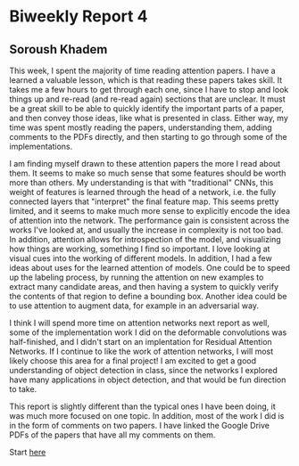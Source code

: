 # Biweekly Report 4
## Soroush Khadem

This week, I spent the majority of time reading attention papers. I have a learned a valuable lesson, which is that reading these papers takes skill. It takes me a few hours to get through each one, since I have to stop and look things up and re-read (and re-read again) sections that are unclear. It must be a great skill to be able to quickly identify the important parts of a paper, and then convey those ideas, like what is presented in class. Either way, my time was spent mostly reading the papers, understanding them, adding comments to the PDFs directly, and then starting to go through some of the implementations.

I am finding myself drawn to these attention papers the more I read about them. It seems to make so much sense that some features should be worth more than others. My understanding is that with "traditional" CNNs, this weight of features is learned through the head of a network, i.e. the fully connected layers that "interpret" the final feature map. This seems pretty limited, and it seems to make much more sense to explicitly encode the idea of attention into the network. The performance gain is consistent across the works I've looked at, and usually the increase in complexity is not too bad. In addition, attention allows for introspection of the model, and visualizing how things are working, something I find so important. I love looking at visual cues into the working of different models. In addition, I had a few ideas about uses for the learned attention of models. One could be to speed up the labeling process, by running the attention on new examples to extract many candidate areas, and then having a system to quickly verify the contents of that region to define a bounding box. Another idea could be to use attention to augment data, for example in an adversarial way.


I think I will spend more time on attention networks next report as well, some of the implementation work I did on the deformable convolutions was half-finished, and I didn't start on an implentation for Residual Attention Networks. If I continue to like the work of attention networks, I will most likely choose this area for a final project! I am excited to get a good understanding of object detection in class, since the networks I explored have many applications in object detection, and that would be fun direction to take.


This report is slightly different than the typical ones I have been doing, it was much more focused on one topic. In addition, most of the work I did is in the form of comments on two papers. I have linked the Google Drive PDFs of the papers that have all my comments on them.

Start [here](./attention-networks/README.md)
